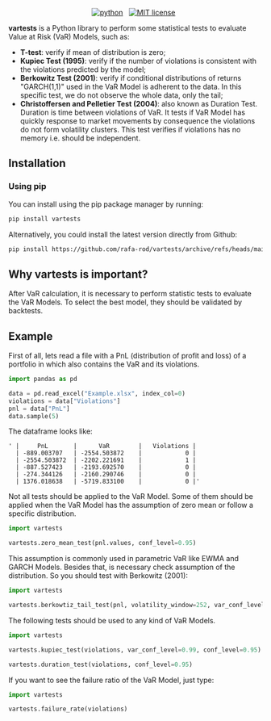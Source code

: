 <!-- buttons -->
<p align="center">
    <a href="https://www.python.org/">
        <img src="https://img.shields.io/badge/python-v3-brightgreen.svg"
            alt="python"></a> &nbsp;
    <a href="https://opensource.org/licenses/MIT">
        <img src="https://img.shields.io/badge/license-MIT-brightgreen.svg"
            alt="MIT license"></a> &nbsp;
</p>

<!-- content -->

**vartests** is a Python library to perform some statistical tests to evaluate Value at Risk (VaR) Models, such as:

- **T-test**: verify if mean of distribution is zero;
- **Kupiec Test (1995)**: verify if the number of violations is consistent with the violations predicted by the model;
- **Berkowitz Test (2001)**: verify if conditional distributions of returns "GARCH(1,1)"  used in the VaR Model is adherent to the data. In this specific test, we do not observe the whole data, only the tail;
- **Christoffersen and Pelletier Test (2004)**: also known as Duration Test. Duration is time between violations of VaR. It tests if VaR Model has quickly response to market movements by consequence the violations do not form volatility clusters. This test verifies if violations has no memory i.e. should be independent.

## Installation

### Using pip

You can install using the pip package manager by running:

```sh
pip install vartests
```

Alternatively, you could install the latest version directly from Github:

```sh
pip install https://github.com/rafa-rod/vartests/archive/refs/heads/main.zip
```

## Why vartests is important?

After VaR calculation, it is necessary to perform statistic tests to evaluate the VaR Models. To select the best model, they should be validated by backtests.

## Example

First of all, lets read a file with a PnL (distribution of profit and loss) of a portfolio in which also contains the VaR and its violations.

```python
import pandas as pd

data = pd.read_excel("Example.xlsx", index_col=0)
violations = data["Violations"]
pnl = data["PnL"] 
data.sample(5)
```

The dataframe looks like:

```
' |     PnL       |      VaR        |   Violations |
  | -889.003707   | -2554.503872    |            0 |
  | -2554.503872  | -2202.221691    |            1 | 
  | -887.527423   | -2193.692570    |            0 |  
  | -274.344126   | -2160.290746    |            0 | 
  | 1376.018638   | -5719.833100    |            0 |'
```

Not all tests should be applied to the VaR Model. Some of them should be applied when the VaR Model has the assumption of zero mean or follow a specific distribution.

```python
import vartests

vartests.zero_mean_test(pnl.values, conf_level=0.95)
```

This assumption is commonly used in parametric VaR like EWMA and GARCH Models. Besides that, is necessary check assumption of the distribution. So you should test with Berkowitz (2001):

```python
import vartests

vartests.berkowtiz_tail_test(pnl, volatility_window=252, var_conf_level=0.99, conf_level=0.95)
```

The following tests should be used to any kind of VaR Models.

```python
import vartests

vartests.kupiec_test(violations, var_conf_level=0.99, conf_level=0.95)

vartests.duration_test(violations, conf_level=0.95)
```

If you want to see the failure ratio of the VaR Model, just type:

```python
import vartests

vartests.failure_rate(violations)
```

